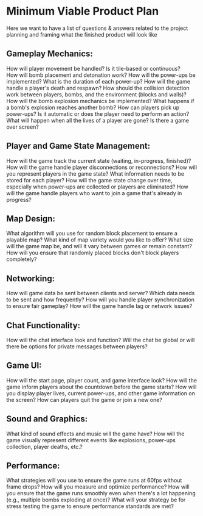 # Minimum Viable Product Plan
Here we want to have a list of questions & answers related to the project planning and framing what the finished product will look like

## Gameplay Mechanics:

How will player movement be handled? Is it tile-based or continuous?<br>
How will bomb placement and detonation work?
How will the power-ups be implemented? What is the duration of each power-up?
How will the game handle a player's death and respawn?
How should the collision detection work between players, bombs, and the environment (blocks and walls)?
How will the bomb explosion mechanics be implemented? What happens if a bomb's explosion reaches another bomb?
How can players pick up power-ups? Is it automatic or does the player need to perform an action?
What will happen when all the lives of a player are gone? Is there a game over screen?

## Player and Game State Management:

How will the game track the current state (waiting, in-progress, finished)?
How will the game handle player disconnections or reconnections?
How will you represent players in the game state? What information needs to be stored for each player?
How will the game state change over time, especially when power-ups are collected or players are eliminated?
How will the game handle players who want to join a game that's already in progress?

## Map Design:

What algorithm will you use for random block placement to ensure a playable map?
What kind of map variety would you like to offer?
What size will the game map be, and will it vary between games or remain constant?
How will you ensure that randomly placed blocks don't block players completely?

## Networking:

How will game data be sent between clients and server? Which data needs to be sent and how frequently?
How will you handle player synchronization to ensure fair gameplay?
How will the game handle lag or network issues?

## Chat Functionality:

How will the chat interface look and function?
Will the chat be global or will there be options for private messages between players?

## Game UI:

How will the start page, player count, and game interface look?
How will the game inform players about the countdown before the game starts?
How will you display player lives, current power-ups, and other game information on the screen?
How can players quit the game or join a new one?

## Sound and Graphics:

What kind of sound effects and music will the game have?
How will the game visually represent different events like explosions, power-ups collection, player deaths, etc.?

## Performance:

What strategies will you use to ensure the game runs at 60fps without frame drops?
How will you measure and optimize performance?
How will you ensure that the game runs smoothly even when there's a lot happening (e.g., multiple bombs exploding at once)?
What will your strategy be for stress testing the game to ensure performance standards are met?
